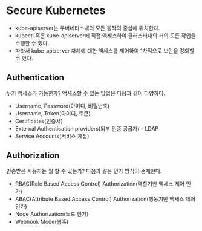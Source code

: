 # Secure Kubernetes

- kube-apiserver는 쿠버네티스내의 모든 동작의 중심에 위치한다.
- kubectl 혹은 kube-apiserver에 직접 액세스하여 클러스터내의 거의 모든 작업을 수행할 수 있다.
- 따라서 kube-apiserver 자체에 대한 액세스를 제어하여 1차적으로 보안을 강화할 수 있다.
## Authentication

누가 액세스가 가능한가?
액세스할 수 있는 방법은 다음과 같이 다양하다.

- Username, Password(아이디, 비밀번호)
- Username, Token(아이디, 토큰)
- Certificates(인증서)
- External Authentication providers(외부 인증 공급자) - LDAP
- Service Accounts(서비스 계정)
## Authorization

인증받은 사용자는 뭘 할 수 있는가?
다음과 같은 인가 방식이 존재한다.

- RBAC(Role Based Access Control) Authorization(역할기반 액세스 제어 인가)
- ABAC(Attribute Based Access Control) Authorization(행동기반 액세스 제어 인가)
- Node Authorization(노드 인가)
- Webhook Mode(웹훅)